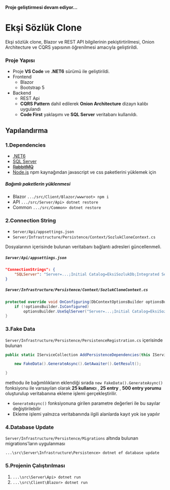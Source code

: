**Proje geliştirmesi devam ediyor...**
# Ekşi Sözlük Clone
Ekşi sözlük clone, Blazor ve REST API bilgilerinin pekiştirtirilmesi, Onion Architecture ve CQRS yapısının öğrenilmesi amacıyla geliştirildi.


### Proje Yapısı
- Proje **VS Code** ve **.NET6** sürümü ile geliştirildi.
- Frontend
    - Blazor
    - Bootstrap 5
- Backend
    - REST Api
    - **CQRS Pattern** dahil edilerek **Onion Architecture** dizayn kalıbı uygulandı
    - **Code First** yaklaşımı ve **SQL Server** veritabanı kullanıldı.

## Yapılandırma
### 1.Dependencies
- [.NET6](https://dotnet.microsoft.com/en-us/download/dotnet/6.0)
- [SQL Server](https://www.microsoft.com/tr-tr/sql-server/sql-server-downloads)
- ~~[RabbitMQ](https://www.rabbitmq.com)~~
- [Node.js](https://nodejs.org/en) npm kaynağından javascript ve css paketlerini yüklemek için
##### Bağımlı paketlerin yüklenmesi
- Blazor `.../src/Client/Blazor/wwwroot> npm i`
- API `.../src/Server/Api> dotnet restore`
- Common `.../src/Common> dotnet restore`

### 2.Connection String
- `Server/Api/appsettings.json`
- `Server/Infrastructure/Persistence/Context/SozlukCloneContext.cs`

Dosyalarının içerisinde bulunan veritabanı bağlantı adresleri güncellenmeli.

##### `Server/Api/appsettings.json`
```json
"ConnectionStrings": {
    "SQLServer": "Server=...;Initial Catalog=EksiSozlukDb;Integrated Security=True;"
}
```

##### `Server/Infrastructure/Persistence/Context/SozlukCloneContext.cs`
```c#
protected override void OnConfiguring(DbContextOptionsBuilder optionsBuilder){
    if (!optionsBuilder.IsConfigured)
        optionsBuilder.UseSqlServer("Server=...;Initial Catalog=EksiSozlukDb;Integrated Security=True;");
}
```
### 3.Fake Data
`Server/Infrastructure/Persistence/PersistenceRegistration.cs` içerisinde bulunan
```c#
public static IServiceCollection AddPersistenceDependencies(this IServiceCollection service, IConfiguration configuration){

    new FakeData().GenerateAsync().GetAwaiter().GetResult();

}
```
methodu ile bağımlılıkların eklendiği sırada `new FakeData().GenerateAsync()` fonksiyonu ile varsayılan olarak **25 kullanıcı** , **25 entry** , **500 entry yorumu** oluşturulup veritabanına ekleme işlemi gerçekleştirilir. 
- `GenerateAsync()` fonksiyonuna girilen parametre değerleri ile bu sayılar değiştirilebilir
- Ekleme işlemi yalnızca veritabanında ilgili alanlarda kayıt yok ise yapılır


### 4.Database Update
`Server/Infrastructure/Persistence/Migrations` altında bulunan migrations'ların uygulanması
```console
...\src\Server\Infrastructure\Persistence> dotnet ef database update
```
### 5.Projenin Çalıştırılması
1. `...\src\Server\Api> dotnet run`
2. `...\src\Client\Blazor> dotnet run`